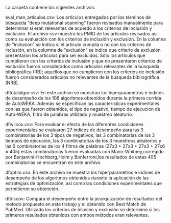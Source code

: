 La carpeta contiene los sigientes archivos:

eval_man_articulos.csv: Los artículos entregados por los términos de búsqueda “deep mutational scanning” fueron revisados manualmente para determinar si eran relevantes de acuerdo a los criterios de inclusión y exclusión. El archivo csv muestra los PMID de los artículos revisados así como su evaluación con los criterios de inclusión y exclusión. En la  columna de “inclusión” se indica si el artículo cumplía o no con los criterios de inclusión, en la columna de “exclusión” se indica que criterio de exclusión presentaron los artículos para ser excluidos. Sólo los artículos que cumplieron con los criterios de inclusión y que no presentaron criterios de exclusión fueron considerados como artículos relevantes de la búsqueda bibliográfica (RB); aquellos que no cumplieron con los criterios de inclusión fueron considerados artículos no relevantes de la búsqueda bibliográfica (NRB).

dftotalalgor.csv: En este archivo se muestran los hiperparametros e índices de desempeño de los 108 algoritmos obtenidos durante la primera corrida de AutoWEKA. Además se especifican las características experimentales con las que fueron obtenidos, el tipo de negativo, tiempo de ejecucion de Auto-WEKA, filtro de palabras utilizado y muestreo aleatorio.

dfwilcox.csv: Para evaluar el efecto de las diferentes condiciones experimentales se evaluaron 27 índices de desempeño para las 3 combinatorias de los 3 tipos de negativos, las 3 combinatorias de los 3 tiempos de ejecución, las 3 combinatorias de los 3 muestreos aleatorios y las 6 combinatorias de los 4 filtros de palabras (27x3 + 27x3 + 27x3 + 27x6 = 405) estas combinatorias fueron evaluadas con Mann-Whitney,corregido por Benjamini-Hochberg,Holm y Bonferroni,los resultados de estas 405 combinatorias se encuentran en este archivo.

dfoptim.csv: En este archivo se muestra los hiperparametros e índices de desempeño de los algoritmos obtenidos durante la aplicación de las estrategias de optimización, asi como las condiciones experimentales que permitieron su obtención.

dfdiscov: Compara el desempeño entre la jerarquización de resultados del metodo propuesto en este trabajo y el obtenido con Best Match de PubMed. Utilizado los criterios de inlusión y exclusión se determinó si los primeros resultados obtenidos con ambos métodos eran relevantes.

